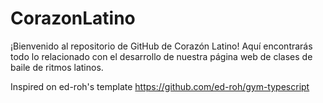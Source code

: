 # CorazonLatino
¡Bienvenido al repositorio de GitHub de Corazón Latino! Aquí encontrarás todo lo relacionado con el desarrollo de nuestra página web de clases de baile de ritmos latinos.

Inspired on ed-roh's template
https://github.com/ed-roh/gym-typescript
